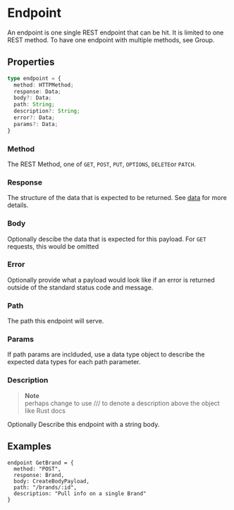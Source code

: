 # Endpoint
An endpoint is one single REST endpoint that can be hit. 
It is limited to one REST method. 
To have one endpoint with multiple methods, see Group. 

## Properties
```typescript
type endpoint = {
  method: HTTPMethod;
  response: Data;
  body?: Data;
  path: String;
  description?: String;
  error?: Data;
  params?: Data;
}
```
### Method
The REST Method, one of `GET`, `POST`, `PUT`, `OPTIONS`, `DELETE`or `PATCH`.
### Response
The structure of the data that is expected to be returned. See [data](./data.md) for more details.
### Body
Optionally descibe the data that is expected for this payload. For `GET` requests, this would be omitted
### Error
Optionally provide what a payload would look like if an error is returned outside of the standard status code and message.
### Path
The path this endpoint will serve.
### Params
If path params are inclduded, use a data type object to describe the expected data types for each path parameter.
### Description
> **Note**  
> perhaps change to use /// to denote a description above the object like Rust docs


Optionally Describe this endpoint with a string body. 
## Examples

```
endpoint GetBrand = {
  method: "POST",
  response: Brand,
  body: CreateBodyPayload,
  path: "/brands/:id", 
  description: "Pull info on a single Brand"
}
```
